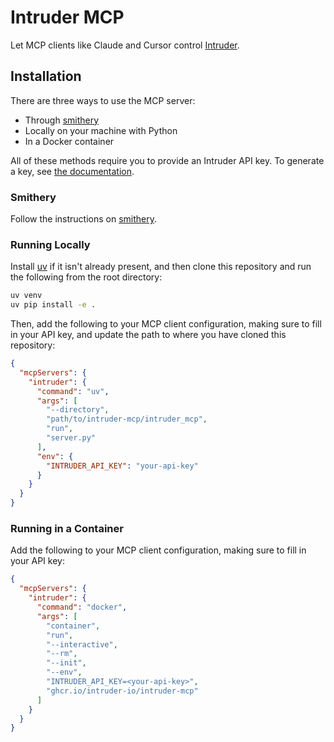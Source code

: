 # Intruder MCP

Let MCP clients like Claude and Cursor control [Intruder](https://www.intruder.io/).

## Installation
There are three ways to use the MCP server:
- Through [smithery](https://smithery.ai/server/@intruder-io/intruder-mcp)
- Locally on your machine with Python
- In a Docker container

All of these methods require you to provide an Intruder API key. To generate a key, see [the documentation](https://developers.intruder.io/docs/creating-an-access-token).

### Smithery
Follow the instructions on [smithery](https://smithery.ai/server/@intruder-io/intruder-mcp).

### Running Locally
Install [uv](https://github.com/astral-sh/uv) if it isn't already present, and then clone this repository and run the following from the root directory:

```bash
uv venv
uv pip install -e .
```

Then, add the following to your MCP client configuration, making sure to fill in your API key, and update the path to where you have cloned this repository:

```json
{
  "mcpServers": {
    "intruder": {
      "command": "uv",
      "args": [
        "--directory",
        "path/to/intruder-mcp/intruder_mcp",
        "run",
        "server.py"
      ],
      "env": {
        "INTRUDER_API_KEY": "your-api-key"
      }
    }
  }
}
```

### Running in a Container

Add the following to your MCP client configuration, making sure to fill in your API key:

```json
{
  "mcpServers": {
    "intruder": {
      "command": "docker",
      "args": [
        "container",
        "run",
        "--interactive",
        "--rm",
        "--init",
        "--env",
        "INTRUDER_API_KEY=<your-api-key>",
        "ghcr.io/intruder-io/intruder-mcp"
      ]
    }
  }
}
```
